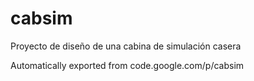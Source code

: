 # cabsim
Proyecto de diseño de una cabina de simulación casera

Automatically exported from code.google.com/p/cabsim
